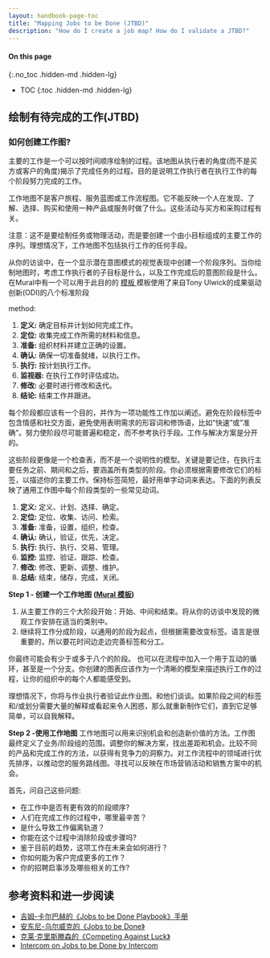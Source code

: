 ```yaml
---
layout: handbook-page-toc
title: "Mapping Jobs to be Done (JTBD)"
description: "How do I create a job map? How do I validate a JTBD?"
---
```


#### On this page
{:.no_toc .hidden-md .hidden-lg}

- TOC
{:toc .hidden-md .hidden-lg}

##  绘制有待完成的工作(JTBD)

### 如何创建工作图?
主要的工作是一个可以按时间顺序绘制的过程。该地图从执行者的角度(而不是买方或客户的角度)揭示了完成任务的过程。目的是说明工作执行者在执行工作的每个阶段努力完成的工作。

工作地图不是客户旅程、服务蓝图或工作流程图。它不能反映一个人在发现、了解、选择、购买和使用一种产品或服务时做了什么。这些活动与买方和采购过程有关。

注意：这不是要绘制任务或物理活动，而是要创建一个由小目标组成的主要工作的序列。理想情况下，工作地图不包括执行工作的任何手段。

从你的访谈中，在一个显示潜在意图模式的视觉表现中创建一个阶段序列。当你绘制地图时，考虑工作执行者的子目标是什么，以及工作完成后的意图阶段是什么。 在Mural中有一个可以用于此目的的 [模板 ](https://app.mural.co/template/a8de4f06-b402-45ed-8eb2-bc17cf567b5e/0444b92d-148e-46b7-86cc-83a7b4a15d6b)模板使用了来自Tony Ulwick的成果驱动创新(ODI)的八个标准阶段

method:

1. **定义:** 确定目标并计划如何完成工作。 
1. **定位:** 收集完成工作所需的材料和信息。
1. **准备:** 组织材料并建立正确的设置。
1. **确认:** 确保一切准备就绪，以执行工作。
1. **执行:** 按计划执行工作。
1. **监视器:** 在执行工作时评估成功。
1. **修改:** 必要时进行修改和迭代。
1. **结论:** 结束工作并跟进。 

每个阶段都应该有一个目的，并作为一项功能性工作加以阐述。避免在阶段标签中包含情感和社交方面，避免使用表明需求的形容词和修饰语，比如“快速”或“准确”。努力使阶段尽可能普遍和稳定，而不参考执行手段。工作与解决方案是分开的。

这些阶段更像是一个检查表，而不是一个说明性的模型。关键是要记住，在执行主要任务之前、期间和之后，要涵盖所有类型的阶段。你必须根据需要修改它们的标签，以描述你的主要工作。保持标签简短，最好用单字动词来表达。下面的列表反映了通用工作图中每个阶段类型的一些常见动词。

1. **定义:** 定义、计划、选择、确定。
1. **定位:** 定位、收集、访问、检索。
1. **准备:** 准备，设置，组织，检查。
1. **确认:** 确认，验证，优先，决定。
1. **执行:** 执行、执行、交易、管理。
1. **监控:** 监控、验证、跟踪、检查。
1. **修改:** 修改、更新、调整、维护。
1. **总结:** 结束，储存，完成，关闭。

**Step 1 - 创建一个工作地图 ([Mural 模板](https://app.mural.co/template/a8de4f06-b402-45ed-8eb2-bc17cf567b5e/0444b92d-148e-46b7-86cc-83a7b4a15d6b))**

1. 从主要工作的三个大阶段开始：开始、中间和结束。将从你的访谈中发现的微观工作安排在适当的类别中。
2. 继续将工作分成阶段，以通用的阶段为起点，但根据需要改变标签。语言是很重要的，所以要花时间边走边完善标签和分工。

你最终可能会有少于或多于八个的阶段。
也可以在流程中加入一个用于互动的循环，甚至是一个分支。你创建的图表应该作为一个清晰的模型来描述执行工作的过程，让你的组织中的每个人都能感受到。

理想情况下，你将与作业执行者验证此作业图。和他们谈谈。如果阶段之间的标签和/或划分需要大量的解释或看起来令人困惑，那么就重新制作它们，直到它足够简单，可以自我解释。

**Step 2 -使用工作地图**
工作地图可以用来识别机会和创造新价值的方法。工作图最终定义了业务/阶段组的范围。调整你的解决方案，找出差距和机会。比较不同的产品和完成工作的方法，以获得有竞争力的洞察力。对工作流程中的领域进行优先排序，以推动您的服务路线图。寻找可以反映在市场营销活动和销售方案中的机会。

首先，问自己这些问题:
* 在工作中是否有更有效的阶段顺序?
* 人们在完成工作的过程中，哪里最辛苦？
* 是什么导致工作偏离轨道？
* 你能在这个过程中消除阶段或步骤吗?
* 鉴于目前的趋势，这项工作在未来会如何进行？
* 你如何能为客户完成更多的工作？
* 你的招聘启事涉及哪些相关的工作?


## 参考资料和进一步阅读
- [吉姆-卡尔巴赫的《Jobs to be Done Playbook》手册](https://rosenfeldmedia.com/books/jobs-to-be-done-book/)
- [安东尼-乌尔威克的《Jobs to be Done》](https://jobs-to-be-done-book.com/)
- [克莱·克里斯滕森的《Competing Against Luck》](https://www.amazon.com/dp/0062435612/ref=cm_sw_em_r_mt_dp_U_v0k9Eb92AEDZX)
- [Intercom on Jobs to be Done by Intercom](https://www.intercom.com/resources/books/intercom-jobs-to-be-done)
